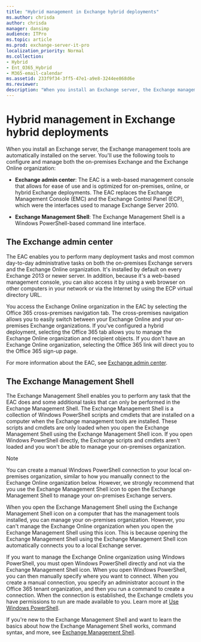 ```yaml
---
title: "Hybrid management in Exchange hybrid deployments"
ms.author: chrisda
author: chrisda
manager: dansimp
audience: ITPro
ms.topic: article
ms.prod: exchange-server-it-pro
localization_priority: Normal
ms.collection:
- Hybrid
- Ent_O365_Hybrid
- M365-email-calendar
ms.assetid: 233f9f34-3ff5-47e1-a9e8-3244ee868d6e
ms.reviewer: 
description: "When you install an Exchange server, the Exchange management tools are automatically installed on the server. You'll use the following tools to configure and manage both the on-premises Exchange and the Exchange Online organization:"
---
```


# Hybrid management in Exchange hybrid deployments

When you install an Exchange server, the Exchange management tools are automatically installed on the server. You'll use the following tools to configure and manage both the on-premises Exchange and the Exchange Online organization:

- **Exchange admin center**: The EAC is a web-based management console that allows for ease of use and is optimized for on-premises, online, or hybrid Exchange deployments. The EAC replaces the Exchange Management Console (EMC) and the Exchange Control Panel (ECP), which were the interfaces used to manage Exchange Server 2010.

- **Exchange Management Shell**: The Exchange Management Shell is a Windows PowerShell-based command line interface.

## The Exchange admin center

The EAC enables you to perform many deployment tasks and most common day-to-day administrative tasks on both the on-premises Exchange servers and the Exchange Online organization. It's installed by default on every Exchange 2013 or newer server. In addition, because it's a web-based management console, you can also access it by using a web browser on other computers in your network or via the Internet by using the ECP virtual directory URL.

You access the Exchange Online organization in the EAC by selecting the Office 365 cross-premises navigation tab. The cross-premises navigation allows you to easily switch between your Exchange Online and your on-premises Exchange organizations. If you've configured a hybrid deployment, selecting the Office 365 tab allows you to manage the Exchange Online organization and recipient objects. If you don't have an Exchange Online organization, selecting the Office 365 link will direct you to the Office 365 sign-up page.

For more information about the EAC, see [Exchange admin center](http://technet.microsoft.com/library/a9aea11a-6ba3-4f4a-a76e-79072e7cfc7d.aspx).

## The Exchange Management Shell

The Exchange Management Shell enables you to perform any task that the EAC does and some additional tasks that can only be performed in the Exchange Management Shell. The Exchange Management Shell is a collection of Windows PowerShell scripts and cmdlets that are installed on a computer when the Exchange management tools are installed. These scripts and cmdlets are only loaded when you open the Exchange Management Shell using the Exchange Management Shell icon. If you open Windows PowerShell directly, the Exchange scripts and cmdlets aren't loaded and you won't be able to manage your on-premises organization.

> [!NOTE]
> You can create a manual Windows PowerShell connection to your local on-premises organization, similar to how you manually connect to the Exchange Online organization below. However, we strongly recommend that you use the Exchange Management Shell icon to open the Exchange Management Shell to manage your on-premises Exchange servers.

When you open the Exchange Management Shell using the Exchange Management Shell icon on a computer that has the management tools installed, you can manage your on-premises organization. However, you can't manage the Exchange Online organization when you open the Exchange Management Shell using this icon. This is because opening the Exchange Management Shell using the Exchange Management Shell icon automatically connects you to a local Exchange server.

If you want to manage the Exchange Online organization using Windows PowerShell, you must open Windows PowerShell directly and not via the Exchange Management Shell icon. When you open Windows PowerShell, you can then manually specify where you want to connect. When you create a manual connection, you specify an administrator account in the Office 365 tenant organization, and then you run a command to create a connection. When the connection is established, the Exchange cmdlets you have permissions to run are made available to you. Learn more at [Use Windows PowerShell](https://go.microsoft.com/fwlink/p/?LinkId=209660).

If you're new to the Exchange Management Shell and want to learn the basics about how the Exchange Management Shell works, command syntax, and more, see [Exchange Management Shell](http://technet.microsoft.com/library/925ad66f-2f05-4269-9923-c353d9c19312.aspx).
